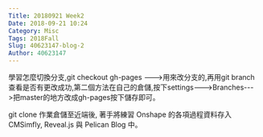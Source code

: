 ```yaml
---
Title: 20180921 Week2
Date: 2018-09-21 10:24
Category: Misc
Tags: 2018Fall
Slug: 40623147-blog-2
Author: 40623147
---
```



<!-- PELICAN_END_SUMMARY -->

學習怎麼切換分支,git checkout gh-pages --->用來改分支的,再用git branch 查看是否有更改成功,第二個方法在自己的倉儲,按下settings--->Branches--->把master的地方改成gh-pages按下儲存即可。

 git clone 作業倉儲至近端後, 著手將練習 Onshape 的各項過程資料存入 CMSimfly, Reveal.js 與 Pelican Blog 中。